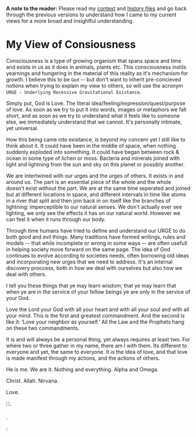 **A note to the reader:**
Please read my [context](./context.md) and [history files](./myFormation.md) and go back through the previous versions to understand how I came to my current views for a more broad and insightful understanding.

# My View of Consiousness
Consciousness is a type of growing organism that spans space and time and exists in us as it does in animals, plants etc.  This consciousness instils yearnings and hungering in the material of this reality as it's mechanism for growth.  I believe this to be `God` -- but don't want to inherit pre-concieved notions when trying to explain my view to others, so will use the acronym `URGE - Underlying Recessive Gravitational Existance`. 

Simply put, God is Love.  The literal idea/feeling/expression/quest/purpose of love.  As soon as we try to put it into words, images or metaphors we fall short, and as soon as we try to understand what it feels like to someone else, we immediately understand that we cannot.  It's personally intimate, yet universal. 

How this being came into existance, is beyond my concern yet I still like to think about it.  It could have been in the middle of space, when nothing suddenly exploded into something. It could have began between rock & ocean in some type of lichen or moss. Bacteria and minerals joined with light and lightning from the sun and sky on this planet or possibly another. 

We are intertwined with our urges and the urges of others.  It exists in and around us. The part is an essential piece of the whole and the whole doesn't exist without the part. We are at the same time seperated and joined but at different locations in space, and different intervals in time like atoms in a river that split and then join back in on itself like the branches of lightning: imperceptible to our natural senses.  We don't actually ever see lighting, we only see the effects it has on our natural world. However we can feel it when it runs through our body.


Through time humans have tried to define and understand our URGE to do both good and evil things.  Many traditions have formed writings, rules and models -- that while incomplete or wrong in some ways -- are often usefull in helping society move forward on the same page.  The idea of God continues to evolve according to societies needs, often borrowing old ideas and incorporating new urges that we need to address. It's an internal discovery proccess, both in how we deal with ourselves but also how we deal with others.

I tell you these things that ye may learn wisdom; that ye may learn that when ye are in the service of your fellow beings ye are only in the service of your God. 

Love the Lord your God with all your heart and with all your soul and with all your mind. This is the first and greatest commandment. And the second is like it: ‘Love your neighbor as yourself.’ All the Law and the Prophets hang on these two commandments.  

It is and will always be a personal thing, yet always requires at least two. For where two or three gather in my name, there am I with them. Its different to everyone and yet, the same to everyone. It is the idea of love, and that love is made manifest through my actions, and the actions of others. 

He is me. We are it. 
Nothing and everything. 
Alpha and Omega. 

Christ. Allah. 
Nirvana. 

Love.

◻️.

.

:
